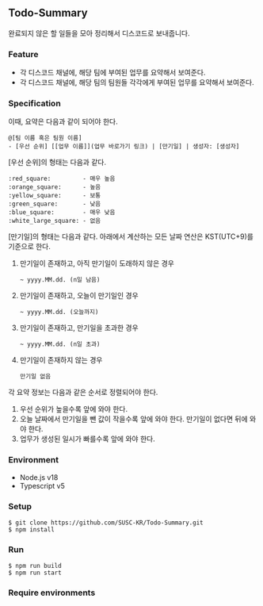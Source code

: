 ## Todo-Summary

완료되지 않은 할 일들을 모아 정리해서 디스코드로 보내줍니다.

### Feature

- 각 디스코드 채널에, 해당 팀에 부여된 업무를 요약해서 보여준다.
- 각 디스코드 채널에, 해당 팀의 팀원들 각각에게 부여된 업무를 요약해서 보여준다.

### Specification

이때, 요약은 다음과 같이 되어야 한다.

```
@[팀 이름 혹은 팀원 이름]
- [우선 순위] [[업무 이름]](업무 바로가기 링크) | [만기일] | 생성자: [생성자]
```

[우선 순위]의 형태는 다음과 같다.

```
:red_square:         - 매우 높음
:orange_square:      - 높음
:yellow_square:      - 보통
:green_square:       - 낮음
:blue_square:        - 매우 낮음
:white_large_square: - 없음
```

[만기일]의 형태는 다음과 같다. 아래에서 계산하는 모든 날짜 연산은 KST(UTC+9)를 기준으로 한다.

1. 만기일이 존재하고, 아직 만기일이 도래하지 않은 경우
   ```
   ~ yyyy.MM.dd. (n일 남음)
   ```
2. 만기일이 존재하고, 오늘이 만기일인 경우
   ```
   ~ yyyy.MM.dd. (오늘까지)
   ```
3. 만기일이 존재하고, 만기일을 초과한 경우
   ```
   ~ yyyy.MM.dd. (n일 초과)
   ```
4. 만기일이 존재하지 않는 경우
   ```
   만기일 없음
   ```

각 요약 정보는 다음과 같은 순서로 정렬되어야 한다.

1. 우선 순위가 높을수록 앞에 와야 한다.
2. 오늘 날짜에서 만기일을 뺀 값이 작을수록 앞에 와야 한다. 만기일이 없다면 뒤에 와야 한다.
3. 업무가 생성된 일시가 빠를수록 앞에 와야 한다.

### Environment

- Node.js v18
- Typescript v5

### Setup

```shell
$ git clone https://github.com/SUSC-KR/Todo-Summary.git
$ npm install
```

### Run

```shell
$ npm run build
$ npm run start
```

### Require environments
